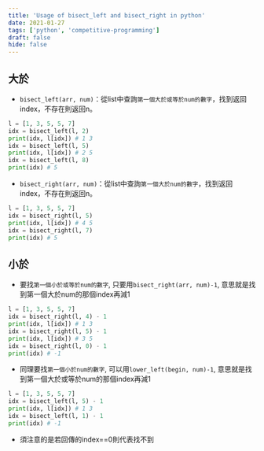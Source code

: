 ```yaml
---
title: 'Usage of bisect_left and bisect_right in python'
date: 2021-01-27
tags: ['python', 'competitive-programming']
draft: false
hide: false
---
```


## 大於
* `bisect_left(arr, num)`：從list中查詢`第一個大於或等於num的數字`，找到返回index，不存在則返回n。
``` python
l = [1, 3, 5, 5, 7]
idx = bisect_left(l, 2)
print(idx, l[idx]) # 1 3
idx = bisect_left(l, 5)
print(idx, l[idx]) # 2 5
idx = bisect_left(l, 8)
print(idx) # 5
```
* `bisect_right(arr, num)`：從list中查詢`第一個大於num的數字`，找到返回index，不存在則返回n。
``` python
l = [1, 3, 5, 5, 7]
idx = bisect_right(l, 5)
print(idx, l[idx]) # 4 5
idx = bisect_right(l, 7)
print(idx) # 5
```

## 小於
* 要找`第一個小於或等於num的數字`, 只要用`bisect_right(arr, num)-1`, 意思就是找到第一個大於num的那個index再減1
``` python
l = [1, 3, 5, 5, 7]
idx = bisect_right(l, 4) - 1
print(idx, l[idx]) # 1 3
idx = bisect_right(l, 5) - 1
print(idx, l[idx]) # 3 5
idx = bisect_right(l, 0) - 1
print(idx) # -1
```
* 同理要找`第一個小於num的數字`, 可以用`lower_left(begin, num)-1`, 意思就是找到第一個大於或等於num的那個index再減1
``` python
l = [1, 3, 5, 5, 7]
idx = bisect_left(l, 5) - 1
print(idx, l[idx]) # 1 3
idx = bisect_left(l, 1) - 1
print(idx) # -1
```
* 須注意的是若回傳的index==0則代表找不到